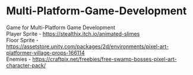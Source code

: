 # Multi-Platform-Game-Development
Game for Multi-Platform Game Development<br/>
Player Sprite - https://stealthix.itch.io/animated-slimes <br/>
Floor Sprite - https://assetstore.unity.com/packages/2d/environments/pixel-art-platformer-village-props-166114 <br/>
Enemies - https://craftpix.net/freebies/free-swamp-bosses-pixel-art-character-pack/

